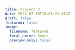 ```yaml
---
title: Project 3
date: 2022-07-10T18:03:21.012Z
draft: false
featured: false
image:
  filename: featured
  focal_point: Smart
  preview_only: false
---
```

